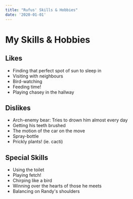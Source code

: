 ```yaml
---
title: "Rufus' Skills & Hobbies"
date: '2020-01-01'
---
```


# My Skills & Hobbies

## Likes

- Finding that perfect spot of sun to sleep in
- Visiting with neighbours
- Bird-watching
- Feeding time!
- Playing chasey in the hallway

## Dislikes

- Arch-enemy bear: Tries to drown him almost every day
- Getting his teeth brushed
- The motion of the car on the move
- Spray-bottle
- Prickly plants! (ie. cacti)

## Special Skills

- Using the toilet
- Playing fetch!
- Chirping like a bird
- Winning over the hearts of those he meets
- Balancing on Randy's shoulders
